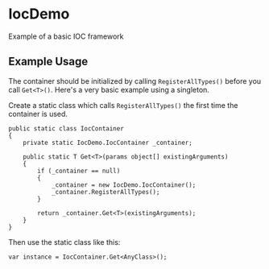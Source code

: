 # IocDemo
Example of a basic IOC framework

## Example Usage
The container should be initialized by calling `RegisterAllTypes()` before you call `Get<T>()`.
Here's a very basic example using a singleton.

Create a static class which calls `RegisterAllTypes()` the first time the container is used.
```
public static class IocContainer
{
    private static IocDemo.IocContainer _container;

    public static T Get<T>(params object[] existingArguments)
    {
        if (_container == null)
        {
            _container = new IocDemo.IocContainer();
            _container.RegisterAllTypes();
        }

        return _container.Get<T>(existingArguments);
    }
}
```
Then use the static class like this:
```
var instance = IocContainer.Get<AnyClass>();
```

